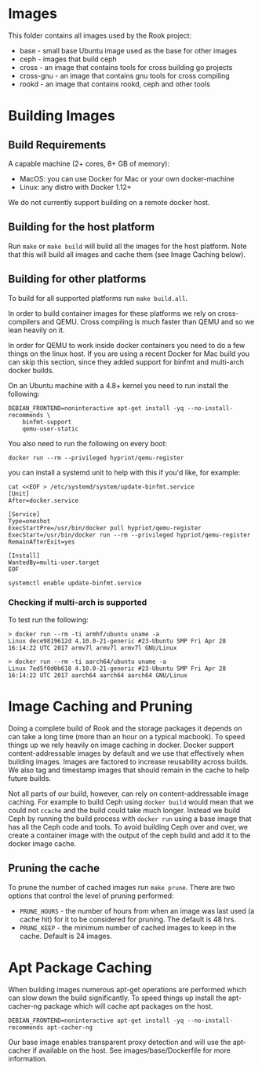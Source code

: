# Images

This folder contains all images used by the Rook project:

  - base - small base Ubuntu image used as the base for other images
  - ceph - images that build ceph
  - cross - an image that contains tools for cross building go projects
  - cross-gnu - an image that contains gnu tools for cross compiling
  - rookd - an image that contains rookd, ceph and other tools

# Building Images

## Build Requirements

A capable machine (2+ cores, 8+ GB of memory):

  * MacOS: you can use Docker for Mac or your own docker-machine
  * Linux: any distro with Docker 1.12+

We do not currently support building on a remote docker host.

## Building for the host platform

Run `make` or `make build` will build all the images for the host platform. Note that this
will build all images and cache them (see Image Caching below).

## Building for other platforms

To build for all supported platforms run `make build.all`.

In order to build container images for these platforms we rely on cross-compilers and QEMU. Cross compiling is much faster than QEMU and so we lean heavily on it.

In order for QEMU to work inside docker containers you need to do a few things on
the linux host. If you are using a recent Docker for Mac build you can skip this section, since they added support for binfmt and multi-arch docker builds.

On an Ubuntu machine with a 4.8+ kernel you need to run install the following:

```
DEBIAN_FRONTEND=noninteractive apt-get install -yq --no-install-recommends \
    binfmt-support
    qemu-user-static
```

You also need to run the following on every boot:

```
docker run --rm --privileged hypriot/qemu-register
```

you can install a systemd unit to help with this if you'd like, for example:

```
cat <<EOF > /etc/systemd/system/update-binfmt.service
[Unit]
After=docker.service

[Service]
Type=oneshot
ExecStartPre=/usr/bin/docker pull hypriot/qemu-register
ExecStart=/usr/bin/docker run --rm --privileged hypriot/qemu-register
RemainAfterExit=yes

[Install]
WantedBy=multi-user.target
EOF

systemctl enable update-binfmt.service
```

### Checking if multi-arch is supported

To test run the following:

```
> docker run --rm -ti armhf/ubuntu uname -a
Linux dece9819612d 4.10.0-21-generic #23-Ubuntu SMP Fri Apr 28 16:14:22 UTC 2017 armv7l armv7l armv7l GNU/Linux

> docker run --rm -ti aarch64/ubuntu uname -a
Linux 7ed5f0d0b618 4.10.0-21-generic #23-Ubuntu SMP Fri Apr 28 16:14:22 UTC 2017 aarch64 aarch64 aarch64 GNU/Linux
```

# Image Caching and Pruning

Doing a complete build of Rook and the storage packages it depends on can take a long time (more than an hour on a typical macbook). To speed things up we rely heavily on image caching in docker. Docker support content-addressable images by default and we use that
effectively when building images. Images are factored to increase reusability across
builds. We also tag and timestamp images that should remain in the cache to help future builds.

Not all parts of our build, however, can rely on content-addressable image caching. For example to build Ceph using `docker build` would mean that we could not `ccache` and the build could take much longer. Instead we build Ceph by running the build process with
`docker run` using a base image that has all the Ceph code and tools. To avoid building
Ceph over and over, we create a container image with the output of the ceph build and add it to the docker image cache.

## Pruning the cache

To prune the number of cached images run `make prune`. There are two options that control the level of pruning performed:

- `PRUNE_HOURS` - the number of hours from when an image was last used (a cache hit) for it to be considered for pruning. The default is 48 hrs.
- `PRUNE_KEEP` - the minimum number of cached images to keep in the cache. Default is 24 images.

# Apt Package Caching

When building images numerous apt-get operations are performed which can slow down the build significantly. To speed things up install the apt-cacher-ng package which will
cache apt packages on the host.

```
DEBIAN_FRONTEND=noninteractive apt-get install -yq --no-install-recommends apt-cacher-ng
```

Our base image enables transparent proxy detection and will use the apt-cacher if available on the host. See images/base/Dockerfile for more information.

